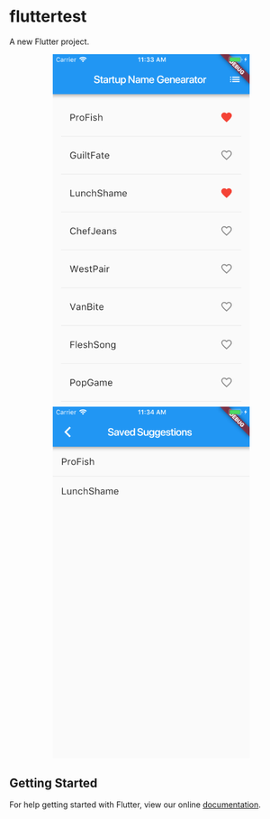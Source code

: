 # fluttertest

A new Flutter project.

<p align="center">
   <img src="images/four.png" width="350"/>
  <img src="images/three.png" width="350"/>
</p>

## Getting Started

For help getting started with Flutter, view our online
[documentation](https://flutter.io/).
